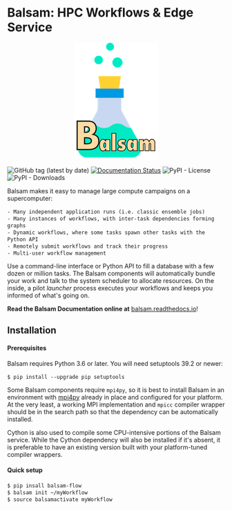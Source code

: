 # Balsam: HPC Workflows & Edge Service

<p align="center">
<img src="docs/_static/logo/small3.png">
</p>

![GitHub tag (latest by date)](https://img.shields.io/github/tag-date/balsam-alcf/balsam.svg?label=version)
[![Documentation Status](https://readthedocs.org/projects/balsam/badge/?version=latest)](https://balsam.readthedocs.io/en/latest/?badge=latest)
![PyPI - License](https://img.shields.io/pypi/l/deephyper.svg)
![PyPI - Downloads](https://img.shields.io/pypi/dm/deephyper.svg?label=Pypi%20downloads)


Balsam makes it easy to manage large compute campaigns on a supercomputer:

    - Many independent application runs (i.e. classic ensemble jobs)
    - Many instances of workflows, with inter-task dependencies forming graphs
    - Dynamic workflows, where some tasks spawn other tasks with the Python API
    - Remotely submit workflows and track their progress
    - Multi-user workflow management

Use a command-line interface or Python API to fill a database with a few dozen
or million tasks.  The Balsam components will automatically bundle your work
and talk to the system scheduler to allocate resources.  On the inside, a pilot
*launcher* process executes your workflows and keeps you informed of what's
going on.

**Read the Balsam Documentation online at** [balsam.readthedocs.io](https://balsam.readthedocs.io/en/latest/)!


## Installation

#### Prerequisites
Balsam requires Python 3.6 or later.  You will need setuptools 39.2 or newer:

```console
$ pip install --upgrade pip setuptools
```

Some Balsam components require `mpi4py`, so it is best to install Balsam in an
environment with [mpi4py](https://github.com/mpi4py/mpi4py) already in place
and configured for your platform.  At the very least, a working MPI
implementation and `mpicc` compiler wrapper should be in the search path so
that the dependency can be automatically installed.

Cython is also used to compile some CPU-intensive portions of the Balsam
service.  While the Cython dependency will also be installed if it's absent, it
is preferable to have an existing version built with your platform-tuned compiler wrappers.


#### Quick setup

```console
$ pip insall balsam-flow
$ balsam init ~/myWorkflow
$ source balsamactivate myWorkflow
```

